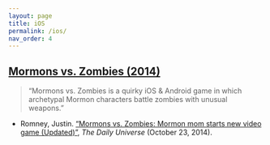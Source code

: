 ```yaml
---
layout: page
title: iOS
permalink: /ios/
nav_order: 4
---
```


## [Mormons vs. Zombies (2014)](https://www.facebook.com/MormonsvsZombies)<a name="mormons-vs-zombie"></a>

> “Mormons vs. Zombies is a quirky iOS & Android game in which archetypal Mormon characters battle zombies with unusual weapons.”

- Romney, Justin. [“Mormons vs. Zombies: Mormon mom starts new video game (Updated)”](http://universe.byu.edu/2014/10/23/mormons-vs-zombies/), _The Daily Universe_ (October 23, 2014).


